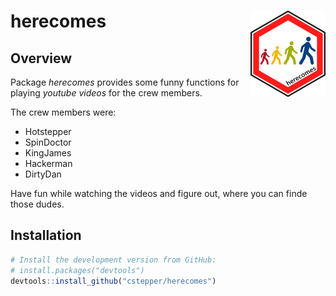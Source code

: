 
<!-- README.md is generated from README.Rmd. Please edit that file -->

# herecomes <img src="man/figures/herecomes_logo_hex.png" align="right" />

## Overview

Package *herecomes* provides some funny functions for playing *youtube
videos* for the crew members.

The crew members were:

  - Hotstepper
  - SpinDoctor
  - KingJames
  - Hackerman
  - DirtyDan

Have fun while watching the videos and figure out, where you can finde
those dudes.

## Installation

``` r
# Install the development version from GitHub:
# install.packages("devtools")
devtools::install_github("cstepper/herecomes")
```

